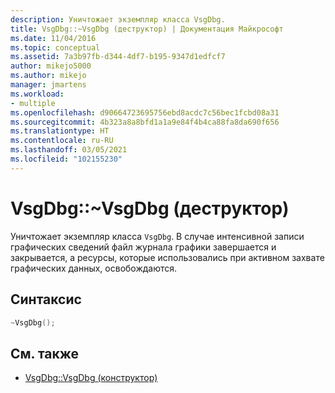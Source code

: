 ```yaml
---
description: Уничтожает экземпляр класса VsgDbg.
title: VsgDbg::~VsgDbg (деструктор) | Документация Майкрософт
ms.date: 11/04/2016
ms.topic: conceptual
ms.assetid: 7a3b97fb-d344-4df7-b195-9347d1edfcf7
author: mikejo5000
ms.author: mikejo
manager: jmartens
ms.workload:
- multiple
ms.openlocfilehash: d90664723695756ebd8acdc7c56bec1fcbd08a31
ms.sourcegitcommit: 4b323a8a8bfd1a1a9e84f4b4ca88fa8da690f656
ms.translationtype: HT
ms.contentlocale: ru-RU
ms.lasthandoff: 03/05/2021
ms.locfileid: "102155230"
---
```

# <a name="vsgdbgvsgdbg-destructor"></a>VsgDbg::~VsgDbg (деструктор)
Уничтожает экземпляр класса `VsgDbg`. В случае интенсивной записи графических сведений файл журнала графики завершается и закрывается, а ресурсы, которые использовались при активном захвате графических данных, освобождаются.

## <a name="syntax"></a>Синтаксис

```C++
~VsgDbg();
```

## <a name="see-also"></a>См. также
- [VsgDbg::VsgDbg (конструктор)](vsgdbg-vsgdbg-constructor.md)
